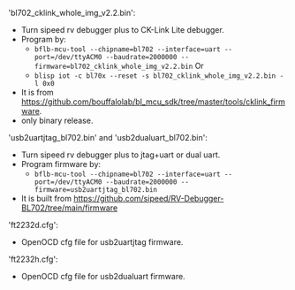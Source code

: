 'bl702_cklink_whole_img_v2.2.bin':

- Turn sipeed rv debugger plus to CK-Link Lite debugger.
- Program by:
  + `bflb-mcu-tool --chipname=bl702 --interface=uart --port=/dev/ttyACM0 --baudrate=2000000 --firmware=bl702_cklink_whole_img_v2.2.bin`
  Or
  + `blisp iot -c bl70x --reset -s bl702_cklink_whole_img_v2.2.bin -l 0x0`
- It is from https://github.com/bouffalolab/bl_mcu_sdk/tree/master/tools/cklink_firmware. 
- only binary release.


'usb2uartjtag_bl702.bin' and 'usb2dualuart_bl702.bin':

- Turn sipeed rv debugger plus to jtag+uart or dual uart.
- Program firmware by:
  + `bflb-mcu-tool --chipname=bl702 --interface=uart --port=/dev/ttyACM0 --baudrate=2000000 --firmware=usb2uartjtag_bl702.bin`
- It is built from https://github.com/sipeed/RV-Debugger-BL702/tree/main/firmware

'ft2232d.cfg':
- OpenOCD cfg file for usb2uartjtag firmware.

'ft2232h.cfg':
- OpenOCD cfg file for usb2dualuart firmware.
